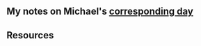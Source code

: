 ## My notes on Michael's [corresponding day](https://www.90daysofdevops.com/2022/day09/)


## Resources

